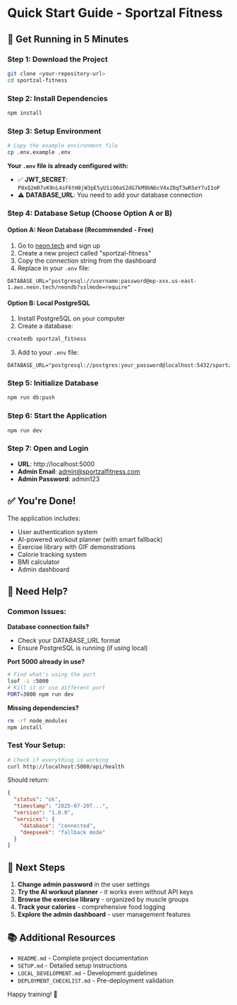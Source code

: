 # Quick Start Guide - Sportzal Fitness

## 🚀 Get Running in 5 Minutes

### Step 1: Download the Project
```bash
git clone <your-repository-url>
cd sportzal-fitness
```

### Step 2: Install Dependencies
```bash
npm install
```

### Step 3: Setup Environment
```bash
# Copy the example environment file
cp .env.example .env
```

**Your `.env` file is already configured with:**
- ✅ **JWT_SECRET**: `P8xQ2mR7vK9nL4sF6tH8jW3pE5yU1iO0aS2dG7kM9bN6cV4xZ8qT3wR5eY7uI1oP`
- ⚠️ **DATABASE_URL**: You need to add your database connection

### Step 4: Database Setup (Choose Option A or B)

#### Option A: Neon Database (Recommended - Free)
1. Go to [neon.tech](https://neon.tech) and sign up
2. Create a new project called "sportzal-fitness"
3. Copy the connection string from the dashboard
4. Replace in your `.env` file:
```env
DATABASE_URL="postgresql://username:password@ep-xxx.us-east-1.aws.neon.tech/neondb?sslmode=require"
```

#### Option B: Local PostgreSQL
1. Install PostgreSQL on your computer
2. Create a database:
```bash
createdb sportzal_fitness
```
3. Add to your `.env` file:
```env
DATABASE_URL="postgresql://postgres:your_password@localhost:5432/sportzal_fitness"
```

### Step 5: Initialize Database
```bash
npm run db:push
```

### Step 6: Start the Application
```bash
npm run dev
```

### Step 7: Open and Login
- **URL**: http://localhost:5000
- **Admin Email**: admin@sportzalfitness.com
- **Admin Password**: admin123

## ✅ You're Done!

The application includes:
- User authentication system
- AI-powered workout planner (with smart fallback)
- Exercise library with GIF demonstrations
- Calorie tracking system
- BMI calculator
- Admin dashboard

## 🔧 Need Help?

### Common Issues:

**Database connection fails?**
- Check your DATABASE_URL format
- Ensure PostgreSQL is running (if using local)

**Port 5000 already in use?**
```bash
# Find what's using the port
lsof -i :5000
# Kill it or use different port
PORT=3000 npm run dev
```

**Missing dependencies?**
```bash
rm -rf node_modules
npm install
```

### Test Your Setup:
```bash
# Check if everything is working
curl http://localhost:5000/api/health
```

Should return:
```json
{
  "status": "ok",
  "timestamp": "2025-07-20T...",
  "version": "1.0.0",
  "services": {
    "database": "connected",
    "deepseek": "fallback mode"
  }
}
```

## 🎯 Next Steps

1. **Change admin password** in the user settings
2. **Try the AI workout planner** - it works even without API keys
3. **Browse the exercise library** - organized by muscle groups
4. **Track your calories** - comprehensive food logging
5. **Explore the admin dashboard** - user management features

## 📚 Additional Resources

- `README.md` - Complete project documentation
- `SETUP.md` - Detailed setup instructions
- `LOCAL_DEVELOPMENT.md` - Development guidelines
- `DEPLOYMENT_CHECKLIST.md` - Pre-deployment validation

Happy training! 💪